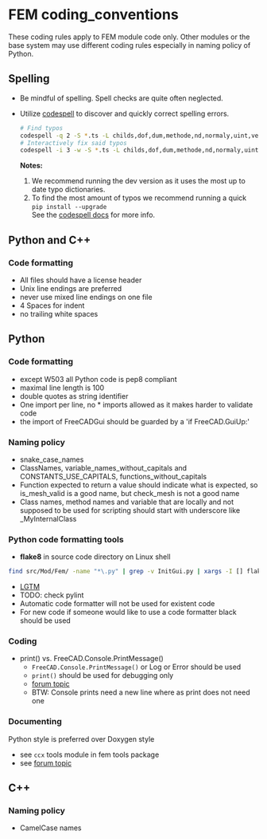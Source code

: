 # FEM coding_conventions
These coding rules apply to FEM module code only. Other modules or the base system may use different coding rules especially in naming policy of Python.

## Spelling
- Be mindful of spelling. Spell checks are quite often neglected.
- Utilize [codespell](https://github.com/codespell-project/codespell) to discover and quickly correct spelling errors.  

  ```bash
  # Find typos
  codespell -q 2 -S *.ts -L childs,dof,dum,methode,nd,normaly,uint,vertexes,freez src/Mod/Fem/
  # Interactively fix said typos
  codespell -i 3 -w -S *.ts -L childs,dof,dum,methode,nd,normaly,uint,vertexes,freez src/Mod/Fem/
  ```

  **Notes:**  
  1) We recommend running the dev version as it uses the most up to date typo dictionaries.  
  2) To find the most amount of typos we recommend running a quick `pip install --upgrade`  
  See the [codespell docs](https://github.com/codespell-project/codespell#updating) for more info.

## Python and C++
### Code formatting
- All files should have a license header
- Unix line endings are preferred
- never use mixed line endings on one file
- 4 Spaces for indent
- no trailing white spaces


## Python
### Code formatting
- except W503 all Python code is pep8 compliant
- maximal line length is 100
- double quotes as string identifier
- One import per line, no * imports allowed as it makes harder to validate code
- the import of FreeCADGui should be guarded by a 'if FreeCAD.GuiUp:'

### Naming policy
- snake_case_names
- ClassNames, variable_names_without_capitals and CONSTANTS_USE_CAPITALS, functions_without_capitals
- Function expected to return a value should indicate what is expected, so is_mesh_valid is a good name, but check_mesh is not a good name
- Class names, method names and variable that are locally and not supposed to be used for scripting should start with underscore like _MyInternalClass

### Python code formatting tools
- **flake8** in source code directory on Linux shell
```bash
find src/Mod/Fem/ -name "*\.py" | grep -v InitGui.py | xargs -I [] flake8 --ignore=E266,W503 --max-line-length=100 []
```
- [LGTM](https://lgtm.com/projects/g/FreeCAD/FreeCAD/latest/files/src/Mod/Fem/)
- TODO: check pylint
- Automatic code formatter will not be used for existent code
- For new code if someone would like to use a code formatter black should be used

### Coding
- print() vs. FreeCAD.Console.PrintMessage()
  - `FreeCAD.Console.PrintMessage()` or Log or Error should be used
  - `print()` should be used for debugging only
  - [forum topic](https://forum.freecadweb.org/viewtopic.php?f=10&t=39110) 
  - BTW: Console prints need a new line where as print does not need one

### Documenting
Python style is preferred over Doxygen style
  - see `ccx` tools module in fem tools package
  - see [forum topic](https://forum.freecadweb.org/viewtopic.php?f=10&t=37094)

## C++
### Naming policy
- CamelCase names
